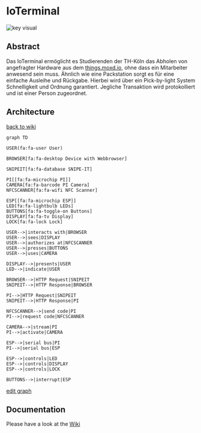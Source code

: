 # IoTerminal

![key visual](https://raw.githubusercontent.com/nikcani/smart-inventory/main/key-visual.png)


## Abstract
Das IoTerminal ermöglicht es Studierenden der TH-Köln das Abholen von angefragter Hardware aus dem [things.moxd.io](things.moxd.io), ohne dass ein Mitarbeiter anwesend sein muss. Ähnlich wie eine Packstation sorgt es für eine einfache Ausleihe und Rückgabe. Hierbei wird über ein Pick-by-light System Schnelligkeit und Ordnung garantiert. Jegliche Transaktion wird protokolliert und ist einer Person zugeordnet.

## Architecture
[back to wiki](https://github.com/nikcani/smart-inventory/wiki#architektur)
```mermaid
graph TD

USER(fa:fa-user User)

BROWSER[fa:fa-desktop Device with Webbrowser]

SNIPEIT[fa:fa-database SNIPE-IT]

PI[[fa:fa-microchip PI]]
CAMERA[fa:fa-barcode PI Camera]
NFCSCANNER[fa:fa-wifi NFC Scanner]

ESP[[fa:fa-microchip ESP]]
LED[fa:fa-lightbulb LEDs]
BUTTONS[fa:fa-toggle-on Buttons]
DISPLAY[fa:fa-tv Display]
LOCK[fa:fa-lock Lock]

USER-->|interacts with|BROWSER
USER-->|sees|DISPLAY
USER-->|authorizes at|NFCSCANNER
USER-->|presses|BUTTONS
USER-->|uses|CAMERA

DISPLAY-->|presents|USER
LED-->|indicate|USER

BROWSER-->|HTTP Request|SNIPEIT
SNIPEIT-->|HTTP Response|BROWSER

PI-->|HTTP Request|SNIPEIT
SNIPEIT-->|HTTP Response|PI

NFCSCANNER-->|send code|PI
PI-->|request code|NFCSCANNER

CAMERA-->|stream|PI
PI-->|activate|CAMERA

ESP-->|serial bus|PI
PI-->|serial bus|ESP

ESP-->|controls|LED
ESP-->|controls|DISPLAY
ESP-->|controls|LOCK

BUTTONS-->|interrupt|ESP
```
[edit graph](https://mermaid.live)

## Documentation
Please have a look at the [Wiki](https://github.com/nikcani/smart-inventory/wiki)
